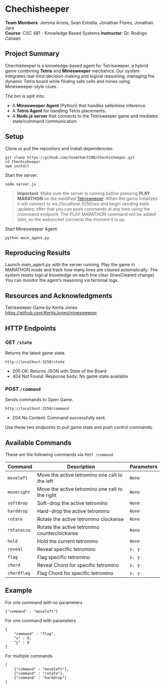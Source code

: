 # Chechisheeper


**Team Members**: Jemma Arona, Sean Estrella, Jonathan Flores, Jonathan Jara  
**Course**: CSC 481 - Knowledge Based Systems
**Instructor**: Dr. Rodrigo Canaan

## Project Summary

Chechisheeper is a knowledge-based agent for Tetrisweeper, a hybrid game combining **Tetris** and **Minesweeper** mechanics. 
Our system integrates real-time decision-making and logical reasoning, managing the dynamic Tetris board while finding safe cells and mines using Minesweeper-style clues.

The bot is split into:
- A **Minesweeper Agent** (Python) that handles safe/mine inference.
- A **Tetris Agent** for handling Tetris placements.
- A **Node.js server** that connects to the Tetrisweeper game and mediates state/command communication.


## Setup
Clone or pull the repository and install dependencies:

```{bash}
git clone https://github.com/Jonathan7200/Chechisheeper.git
cd Chechisheeper
npm install
```

Start the server:
```{bash}
node server.js
```

> **Important**: Make sure the server is running *before* pressing **PLAY MARATHON** on the modified [Tetrisweeper](https://tetris.goldfishjonny.com/). When the game initializes it will connect to ws://localhost:3250/ws and begin sending state updates; after that you can push commands at any time using the /command endpoint. The PLAY MARATHON command will be added later, so the websocket connects the moment it is up.


Start Minesweeper Agent:
```{bash}
python main_agent.py
```


## Reproducing Results

Launch main_agent.py with the server running.
Play the game in MARATHON mode and track how many lines are cleared automatically.
The system resets logical knowledge on each line clear (linesCleared change).
You can monitor the agent’s reasoning via terminal logs.


## Resources and Acknowledgments

Tetrisweeper Game by Kertis Jones
https://github.com/KertisJones/minesweeper 

## HTTP Endpoints
### GET ```/state```
Returns the latest game state.
```{bash}
http://localhost:3250/state
```
- 200 OK: Returns JSON with State of the Board
- 404 Not Found: Response body: No game state available

### POST ```/command```
Sends commands to Open Game.

```{bash}
http://localhost:3250/command
```

- 204 No Content: Command successfully sent.

Use these two endpoints to pull game state and push control commands.

## Available Commands
These are the following commands via ```POST /command```

| Command         | Description                                          | Parameters |
|-----------------|------------------------------------------------------|------------|
| `moveleft`        | Move the active tetromino one cell to the left       | `None`|
| `moveright`       | Move the active tetromino one cell to the right      | `None` |
| `softdrop`        | Soft-drop the active tetromino                        | `None` |
| `harddrop`        | Hard-drop the active tetromino                        | `None` |
| `rotate`          | Rotate the active tetromino clockwise                 | `None` |
| `rotateccw`       | Rotate the active tetromino counterclockwise          | `None` |
| `hold`            | Hold the current tetromino                            | `None` |
| `reveal`          | Reveal specific tetromino                             | `x, y` |
| `flag`            | Flag specific tetromino                               | `x, y` |
| `chord`           | Reveal Chord for specific tetromino                   | `x, y` |
|`chordflag`        | Flag Chord for specific tetromino                     | `x, y` |


## Example
For one command with no parameters
```{json}
{"command" : "moveleft"}
```

For one command with parameters
```{json}
{   
    "command" : "flag", 
    "x" : 0,
    "y" : 0
}
```
For multiple commands
```{json}
[
    {"command" : "moveleft"},
    {"command" : "rotate"},
    {"command" : "harddrop"}
]
```

